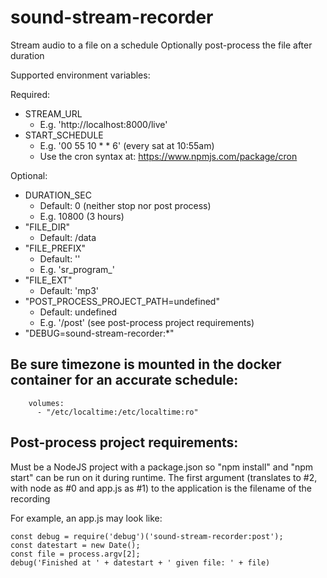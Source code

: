 # sound-stream-recorder

Stream audio to a file on a schedule
Optionally post-process the file after duration

Supported environment variables:

Required:
* STREAM_URL
  * E.g. 'http://localhost:8000/live'
* START_SCHEDULE
  * E.g. '00 55 10 * * 6' (every sat at 10:55am)
  * Use the cron syntax at: https://www.npmjs.com/package/cron

Optional:
* DURATION_SEC
  * Default: 0 (neither stop nor post process)
  * E.g. 10800 (3 hours)
* "FILE_DIR"
  * Default: /data
* "FILE_PREFIX"
  * Default: ''
  * E.g. 'sr_program_'
* "FILE_EXT"
  * Default: 'mp3'
* "POST_PROCESS_PROJECT_PATH=undefined"
  * Default: undefined
  * E.g. '/post' (see post-process project requirements)
* "DEBUG=sound-stream-recorder:*"

## Be sure timezone is mounted in the docker container for an accurate schedule:
~~~~
    volumes:
      - "/etc/localtime:/etc/localtime:ro"
~~~~

## Post-process project requirements:
Must be a NodeJS project with a package.json so "npm install" and "npm start" can be run on it during runtime.
The first argument (translates to #2, with node as #0 and app.js as #1) to the application is the filename of the recording

For example, an app.js may look like:
~~~~
const debug = require('debug')('sound-stream-recorder:post');
const datestart = new Date();
const file = process.argv[2];
debug('Finished at ' + datestart + ' given file: ' + file)
~~~~

